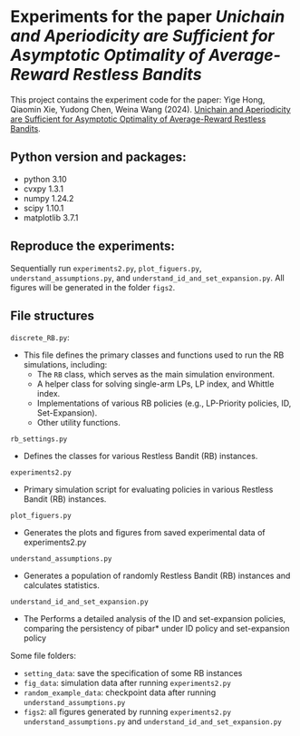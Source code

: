 # Experiments for the paper *Unichain and Aperiodicity are Sufficient for Asymptotic Optimality of Average-Reward Restless Bandits*

This project contains the experiment code for the paper: 
Yige Hong, Qiaomin Xie, Yudong Chen, Weina Wang (2024). 
[Unichain and Aperiodicity are Sufficient for Asymptotic Optimality of Average-Reward Restless Bandits](https://arxiv.org/abs/2402.05689).



## Python version and packages:
- python 3.10
- cvxpy 1.3.1
- numpy 1.24.2
- scipy 1.10.1
- matplotlib 3.7.1

## Reproduce the experiments:
Sequentially run `experiments2.py`, `plot_figuers.py`, `understand_assumptions.py`, and `understand_id_and_set_expansion.py`.
All figures will be generated in the folder `figs2`.


## File structures
`discrete_RB.py`: 
- This file defines the primary classes and functions used to run the RB
simulations, including:
  - The `RB` class, which serves as the main simulation environment.
  - A helper class for solving single-arm LPs, LP index, and Whittle index.
  - Implementations of various RB policies (e.g., LP-Priority policies, ID, Set-Expansion).
  - Other utility functions.

`rb_settings.py`
- Defines the classes for various Restless Bandit (RB) instances.

`experiments2.py`
- Primary simulation script for evaluating policies in various Restless
Bandit (RB) instances. 

`plot_figuers.py`
- Generates the plots and figures from saved experimental data of experiments2.py

`understand_assumptions.py`
- Generates a population of randomly Restless Bandit (RB) instances
and calculates statistics. 

`understand_id_and_set_expansion.py`
- The Performs a detailed analysis of the ID and set-expansion policies,
comparing the persistency of pibar* under ID policy and set-expansion policy

Some file folders:
- `setting_data`: save the specification of some RB instances
- `fig_data`: simulation data after running `experiments2.py`
- `random_example_data`: checkpoint data after running `understand_assumptions.py`
- `figs2`: all figures generated by running 
`experiments2.py` `understand_assumptions.py` and `understand_id_and_set_expansion.py`


